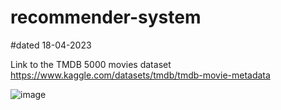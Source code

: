 # recommender-system
#dated 18-04-2023





Link to the TMDB 5000 movies dataset 
https://www.kaggle.com/datasets/tmdb/tmdb-movie-metadata




![image](https://user-images.githubusercontent.com/131193097/233807092-29944552-2694-4451-bc02-943d2a68405c.png)
